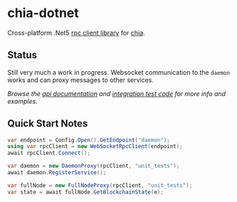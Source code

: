 # chia-dotnet

Cross-platform .Net5 [rpc client library](https://github.com/dkackman/chia-dotnet) for [chia](https://chia.net).

## Status

Still very much a work in progress. Websocket communication to the `daemon` works and can proxy messages to other services.

_Browse the [api documentation](https://dkackman.github.io/chia-dotnet/api/chia.dotnet.html) and [integration test code](https://github.com/dkackman/chia-dotnet/tree/main/src/chia-dotnet.tests) for more info and examples._

## Quick Start Notes

```csharp
var endpoint = Config.Open().GetEndpoint("daemon");
using var rpcClient = new WebSocketRpcClient(endpoint);
await rpcClient.Connect();

var daemon = new DaemonProxy(rpcClient, "unit_tests");
await daemon.RegisterService();

var fullNode = new FullNodeProxy(rpcClient, "unit_tests");
var state = await fullNode.GetBlockchainState(e);
```
